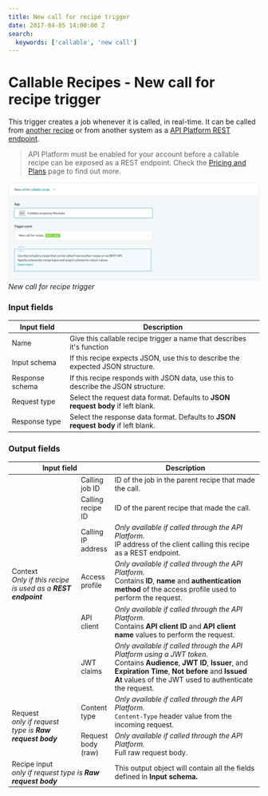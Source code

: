 ```yaml
---
title: New call for recipe trigger
date: 2017-04-05 14:00:00 Z
search:
  keywords: ['callable', 'new call']
---
```


# Callable Recipes - New call for recipe trigger

This trigger creates a job whenever it is called, in real-time. It can be called from [another recipe](call-recipe-action.md) or from another system as a [API Platform REST endpoint](/api-mgmt.md).

> API Platform must be enabled for your account before a callable recipe can be exposed as a REST endpoint. Check the [Pricing and Plans](https://www.workato.com/pricing?audience=general) page to find out more.

![New call for recipe trigger](/assets/images/features/callable-recipes/callable-recipe-trigger.png)
*New call for recipe trigger*

### Input fields

| Input field     | Description                                                                       |
| --------------- | --------------------------------------------------------------------------------- |
| Name            | Give this callable recipe trigger a name that describes it's function             |
| Input schema    | If this recipe expects JSON, use this to describe the expected JSON structure.    |
| Response schema | If this recipe responds with JSON data, use this to describe the JSON structure.  |
| Request type    | Select the request data format. Defaults to **JSON request body** if left blank.  |
| Response type   | Select the response data format. Defaults to **JSON request body** if left blank. |

### Output fields

<table class="unchanged rich-diff-level-one">
  <thead>
    <tr>
        <th colspan=2 width='40%'>Input field</th>
        <th>Description</th>
    </tr>
  </thead>
  <tbody>
    <tr>
      <td rowspan=6>
        Context<br>
        <i>Only if this recipe is used as a <b>REST endpoint</b></i>
      </td>
      <td>Calling job ID</td>
      <td>ID of the job in the parent recipe that made the call.</td>
    </tr>
    <tr>
      <td>Calling recipe ID</td>
      <td>ID of the parent recipe that made the call.</td>
    </tr>
    <tr>
      <td>Calling IP address</td>
      <td>
        <i>Only available if called through the API Platform.</i><br>
        IP address of the client calling this recipe as a REST endpoint.
      </td>
    </tr>
    <tr>
      <td>Access profile</td>
      <td>
        <i>Only available if called through the API Platform.</i><br>
        Contains <b>ID</b>, <b>name</b> and <b>authentication method</b> of the access profile used to perform the request.
      </td>
    </tr>
    <tr>
      <td>API client</td>
      <td>
        <i>Only available if called through the API Platform.</i><br>
        Contains <b>API client ID</b> and <b>API client name</b> values to perform the request.
      </td>
    </tr>
    <tr>
      <td>JWT claims</td>
      <td>
        <i>Only available if called through the API Platform using a JWT token.</i><br>
        Contains <b>Audience</b>, <b>JWT ID</b>, <b>Issuer</b>, and <b>Expiration Time</b>, <b>Not before</b> and <b>Issued At</b> values of the JWT used to authenticate the request.
      </td>
    </tr>
    <tr>
      <td rowspan=2>Request<br><i>only if request type is <b>Raw request body</b></i></td>
      <td>Content type</td>
      <td>
        <i>Only available if called through the API Platform.</i><br>
        <code>Content-Type</code> header value from the incoming request.
      </td>
    </tr>
    <tr>
      <td>Request body (raw)</td>
      <td>
        <i>Only available if called through the API Platform.</i><br>
        Full raw request body.
      </td>
    </tr>
    <tr>
      <td colspan=2>Recipe input<br><i>only if request type is <b>Raw request body</b></i></td>
      <td>This output object will contain all the fields defined in <b>Input schema<b>.</td>
    </tr>
  </tbody>
</table>
